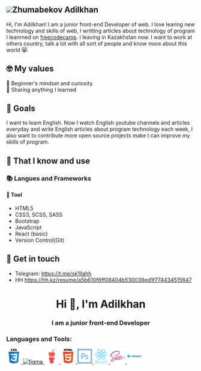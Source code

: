 ## <img width="50px" src="https://raw.githubusercontent.com/ms314006/ms314006/basic/resource/gqsm.png" />Zhumabekov Adilkhan

Hi, I'm Adilkhan! I am a junior front-end Developer of web. I love learing new technology and skills of web, I writting articles about technology of program I leanrned on [freecodecamp](https://www.freecodecamp.org/zhumabekov). I leaving in Kazakhstan now. I want to work at others country, talk a lot with all sort of people and know more about this world 😸.

## 🤓 My values
🍏 Beginner's mindset and curiosity<br>
🙌 Sharing anything I learned<br>

## 🔭 Goals

I want to learn English. Now I watch English youtube channels and articles everyday and write English articles about program technology each week, I also want to contribute more open source projects make I can improve my skills of program.

## 🧠 That I know and use
### 📚 Langues and Frameworks
#### 🔧 Tool
- HTML5
- CSS3, SCSS, SASS
- Bootstrap
- JavaScript
- React (basic)
- Version Control(Git)


## 🔗 Get in touch
- Telegram: https://t.me/sk1llahh
- HH https://hh.kz/resume/a5b610f6ff08404b530039ed1f774434515647


<h1 align="center">Hi 👋, I'm Adilkhan</h1>
<h3 align="center">I am a junior front-end Developer</h3>


<h3 align="left">Languages and Tools:</h3>
<p align="left"> <a href="https://www.w3schools.com/css/" target="_blank"> <img src="https://raw.githubusercontent.com/devicons/devicon/master/icons/css3/css3-original-wordmark.svg" alt="css3" width="40" height="40"/> </a> <a href="https://www.figma.com/" target="_blank"> <img src="https://www.vectorlogo.zone/logos/figma/figma-icon.svg" alt="figma" width="40" height="40"/> </a> <a href="https://gulpjs.com" target="_blank"> <img src="https://raw.githubusercontent.com/devicons/devicon/master/icons/gulp/gulp-plain.svg" alt="gulp" width="40" height="40"/> </a> <a href="https://www.w3.org/html/" target="_blank"> <img src="https://raw.githubusercontent.com/devicons/devicon/master/icons/html5/html5-original-wordmark.svg" alt="html5" width="40" height="40"/> </a> <a href="https://www.photoshop.com/en" target="_blank"> <img src="https://raw.githubusercontent.com/devicons/devicon/master/icons/photoshop/photoshop-line.svg" alt="photoshop" width="40" height="40"/> </a> <a href="https://reactjs.org/" target="_blank"> <img src="https://raw.githubusercontent.com/devicons/devicon/master/icons/react/react-original-wordmark.svg" alt="react" width="40" height="40"/> </a> <a href="https://sass-lang.com" target="_blank"> <img src="https://raw.githubusercontent.com/devicons/devicon/master/icons/sass/sass-original.svg" alt="sass" width="40" height="40"/> </a> <a href="https://webpack.js.org" target="_blank"> <img src="https://raw.githubusercontent.com/devicons/devicon/d00d0969292a6569d45b06d3f350f463a0107b0d/icons/webpack/webpack-original-wordmark.svg" alt="webpack" width="40" height="40"/> </a> </p>
